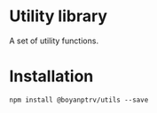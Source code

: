 # Utility library

A set of utility functions.

# Installation

`npm install @boyanptrv/utils --save`
